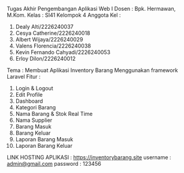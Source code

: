 Tugas Akhir Pengembangan Aplikasi Web I
Dosen : Bpk. Hermawan, M.Kom.
Kelas : SI41
Kelompok 4 
Anggota Kel : 
1. Dealy Alti/2226240037
2. Cesya Catherine/2226240018
3. Albert Wijaya/2226240029
4. Valens Florencia/2226240038
5. Kevin Fernando Cahyadi/2226240053
6. Erloy Dilon/2226240012

Tema : Membuat Aplikasi Inventory Barang Menggunakan framework Laravel
Fitur :
1. Login & Logout
2. Edit Profile
3. Dashboard
4. Kategori Barang
5. Nama Barang & Stok Real Time
6. Nama Supplier
7. Barang Masuk
8. Barang Keluar
9. Laporan Barang Masuk
10. Laporan Barang Keluar

LINK HOSTING APLIKASI : https://inventorybarang.site
username : admin@gmail.com
password : 123456

